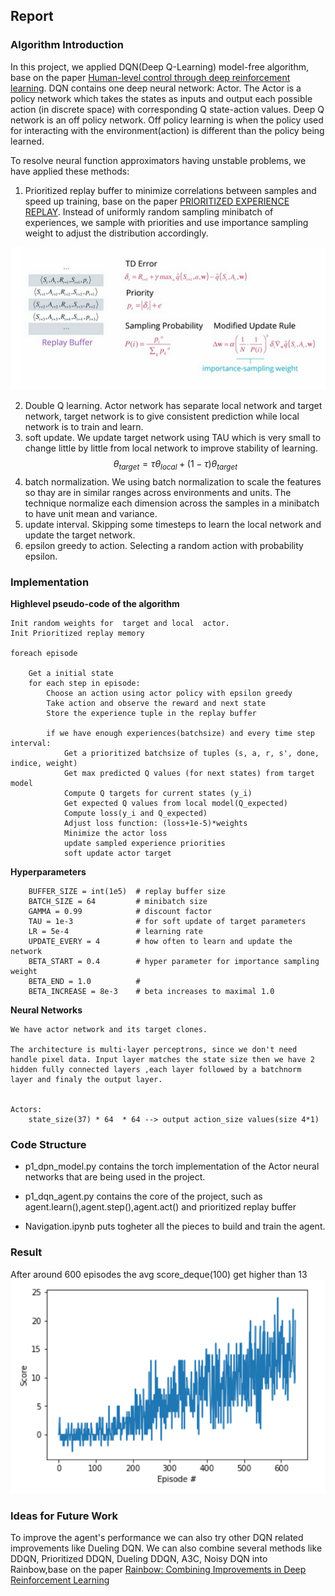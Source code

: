 ## Report
### Algorithm Introduction
In this project, we applied DQN(Deep Q-Learning) model-free algorithm, base on the paper [Human-level control through deep reinforcement learning](https://storage.googleapis.com/deepmind-media/dqn/DQNNaturePaper.pdf). 
DQN contains one deep neural network: Actor. The Actor is a policy network which takes the states as inputs and output each possible action (in discrete space) with corresponding Q state-action values.
Deep Q network is an off policy network. Off policy learning is when the policy used for interacting with the environment(action) is different than the policy being learned. 

To resolve neural function approximators having unstable problems, we have applied these methods:

1. Prioritized replay buffer to minimize correlations between samples and speed up training, base on the paper [PRIORITIZED EXPERIENCE REPLAY](https://arxiv.org/abs/1511.05952). Instead of uniformly random sampling minibatch of experiences, we sample with priorities and use importance sampling weight to adjust the distribution accordingly.

![Prioritized Experience Replay](prioritizedreplay.png)

2. Double Q learning. Actor network has separate local network and target network, target network is to give consistent prediction while local network is to train and learn.
3. soft update. We update target network using TAU which is very small to change little by little from local network to improve stability of learning.
   $$\theta_{target} = \tau\theta_{local}  + (1-\tau)\theta_{target}$$
5. batch normalization. We using batch normalization to scale the features so thay are in similar ranges across environments and units. The technique normalize each dimension across the samples in a minibatch to have unit mean and variance.
6. update interval. Skipping some timesteps to learn the local network and update the target network.
7. epsilon greedy to action. Selecting a random action with probability epsilon. 

### Implementation

  **Highlevel pseudo-code of the algorithm**

    Init random weights for  target and local  actor.
    Init Prioritized replay memory
    
    foreach episode
        
        Get a initial state
        for each step in episode:
            Choose an action using actor policy with epsilon greedy
            Take action and observe the reward and next state
            Store the experience tuple in the replay buffer
    
            if we have enough experiences(batchsize) and every time step interval:
                Get a prioritized batchsize of tuples (s, a, r, s', done, indice, weight)
                Get max predicted Q values (for next states) from target model
                Compute Q targets for current states (y_i)
                Get expected Q values from local model(Q_expected)
                Compute loss(y_i and Q_expected)
                Adjust loss function: (loss+1e-5)*weights
                Minimize the actor loss
                update sampled experience priorities
                soft update actor target
                
                    
                
   **Hyperparameters**

        BUFFER_SIZE = int(1e5)  # replay buffer size
        BATCH_SIZE = 64         # minibatch size
        GAMMA = 0.99            # discount factor
        TAU = 1e-3              # for soft update of target parameters
        LR = 5e-4               # learning rate 
        UPDATE_EVERY = 4        # how often to learn and update the network
        BETA_START = 0.4        # hyper parameter for importance sampling weight
        BETA_END = 1.0          # 
        BETA_INCREASE = 8e-3    # beta increases to maximal 1.0
    
   **Neural Networks**

    We have actor network and its target clones.
     
    The architecture is multi-layer perceptrons, since we don't need handle pixel data. Input layer matches the state size then we have 2 hidden fully connected layers ,each layer followed by a batchnorm layer and finaly the output layer.
    
    
    Actors:
        state_size(37) * 64  * 64 --> output action_size values(size 4*1) 



### Code Structure

- p1_dpn_model.py contains the torch implementation of the Actor neural networks that are being used in the project.

- p1_dqn_agent.py contains the core of the project, such as agent.learn(),agent.step(),agent.act() and prioritized replay buffer

- Navigation.ipynb puts togheter all the pieces to build and train the agent.

### Result
After around 600 episodes the avg score_deque(100) get higher than 13
![scores on episodes](scores.png)

### Ideas for Future Work

To improve the agent's performance we can also try other DQN related improvements like Dueling DQN. We can also combine several methods like DDQN, Prioritized DDQN, Dueling DDQN, A3C, Noisy DQN into Rainbow,base on the paper [Rainbow: Combining Improvements in Deep Reinforcement Learning](https://arxiv.org/abs/1710.02298)
